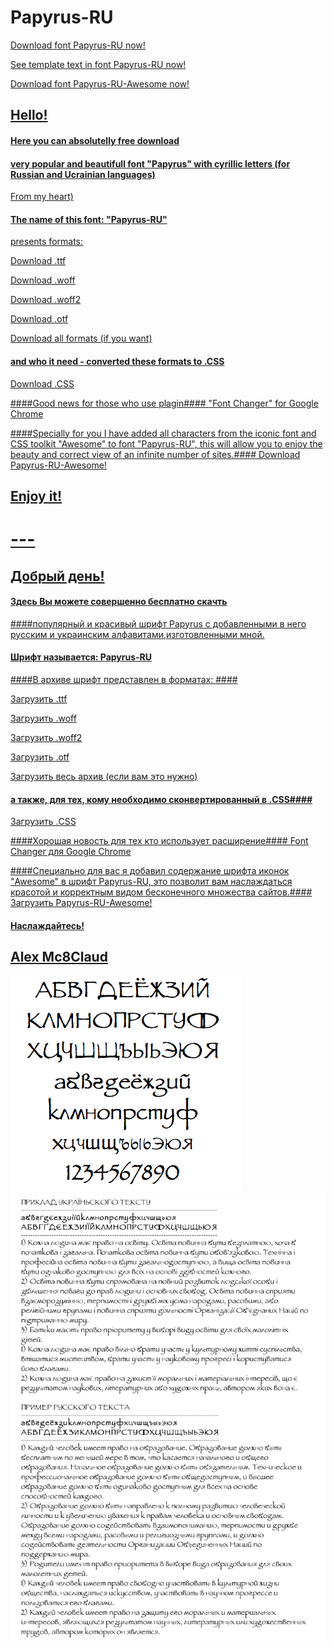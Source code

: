 # Papyrus-RU
<a href= "https://github.com/Mc8Claud/Papirus-RU/blob/master/fonts/Papyrus-RU.zip?raw=true">Download font Papyrus-RU now! 

<a href= "https://github.com/Mc8Claud/Papirus-RU/blob/master/images/texts.pdf?raw=true">See template text in font Papyrus-RU now! 

<a href= "https://github.com/Mc8Claud/Papirus-RU/blob/master/fonts/Papyrus-RU-Awesome.ttf.zip?raw=true">Download font Papyrus-RU-Awesome now! 

## Hello!
#### Here you can absolutelly free download
#### very popular and beautifull font  "Papyrus" with cyrillic letters (for Russian and Ucrainian languages) ####
From my heart)
#### The name of this font: "Papyrus-RU"
presents formats:

<a href= "https://github.com/Mc8Claud/Papirus-RU/blob/master/fonts/Papyrus-RU.zip?raw=true">Download .ttf 

<a href= "https://github.com/Mc8Claud/Papirus-RU/blob/master/fonts/Papyrus-RU.woff.zip?raw=true">Download .woff

<a href= "https://github.com/Mc8Claud/Papirus-RU/blob/master/fonts/Papyrus-RU.woff2.zip?raw=true">Download .woff2

<a href= "https://github.com/Mc8Claud/Papirus-RU/blob/master/fonts/Papyrus-RU.otf.zip?raw=true">Download .otf

<a href= "https://github.com/Mc8Claud/Papirus-RU/blob/master/fonts/Papyrus-RU-full.zip?raw=true">Download all formats (if you want)

#### and who it need - converted these formats to .CSS
 

<a href= "https://github.com/Mc8Claud/Papirus-RU/blob/master/css/fonts/Papyrus-RU-Regular-in-CSS.zip?raw=true">Download .CSS

####Good news for those who use plagin####
<a href="https://chrome.google.com/webstore/detail/font-changer-with-google/jgjhhoglgjdklldfgoffdiaceffijeke">"Font Changer" for Google Chrome

####Specially for you I have added all characters from the iconic font and CSS toolkit "Awesome" to font "Papyrus-RU", this will allow you to enjoy the beauty and correct view of an infinite number of sites.####
<a href= "https://github.com/Mc8Claud/Papirus-RU/blob/master/fonts/Papyrus-RU-Awesome.ttf.zip?raw=true">Download Papyrus-RU-Awesome! 



## Enjoy it!
# ---
## Добрый день! 
 
#### Здесь Вы можете совершенно бесплатно скачть 
####популярный и красивый шрифт Papyrus с добавленными в него русским и украинским алфавитами,изготовленными мной. 
#### Шрифт называется: Papyrus-RU
####В архиве шрифт представлен в форматах: ####

<a href= "https://github.com/Mc8Claud/Papirus-RU/blob/master/fonts/Papyrus-RU.zip?raw=true">Загрузить .ttf 

<a href= "https://github.com/Mc8Claud/Papirus-RU/blob/master/fonts/Papyrus-RU.woff.zip?raw=true">Загрузить .woff

<a href= "https://github.com/Mc8Claud/Papirus-RU/blob/master/fonts/Papyrus-RU.woff2.zip?raw=true">Загрузить .woff2

<a href= "https://github.com/Mc8Claud/Papirus-RU/blob/master/fonts/Papyrus-RU.otf.zip?raw=true">Загрузить .otf

<a href= "https://github.com/Mc8Claud/Papirus-RU/blob/master/fonts/Papyrus-RU-full.zip?raw=true">Загрузить весь архив (если вам это нужно)

#### а также, для тех, кому необходимо сконвертированный в  .CSS####

<a href= "https://github.com/Mc8Claud/Papirus-RU/blob/master/css/fonts/Papyrus-RU-Regular-in-CSS.zip?raw=true">Загрузить  .CSS
 
####Хорошая новость для тех кто использует расширение####
 <a href="https://chrome.google.com/webstore/detail/font-changer-with-google/jgjhhoglgjdklldfgoffdiaceffijeke">Font Changer для Google Chrome

####Специально для вас я добавил содержание  шрифта иконок "Awesome" в шрифт Papyrus-RU, это позволит вам наслаждаться красотой и корректным видом бесконечного множества сайтов.####
<a href= "https://github.com/Mc8Claud/Papirus-RU/blob/master/fonts/Papyrus-RU-Awesome.ttf.zip?raw=true">Загрузить Papyrus-RU-Awesome! 

#### Наслаждайтесь!



## <a href="https://github.com/Mc8Claud/Papirus-RU">Alex Mc8Claud

<img src="https://github.com/Mc8Claud/Papirus-RU/blob/master/images/Papyrus-RU.png"/>
<img src="https://github.com/Mc8Claud/Papirus-RU/blob/master/images/texts.jpg"/>
